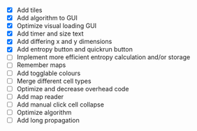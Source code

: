 - [x] Add tiles
- [x] Add algorithm to GUI
- [x] Optimize visual loading GUI
- [x] Add timer and size text
- [x] Add differing x and y dimensions
- [x] Add entropy button and quickrun button
- [ ] Implement more efficient entropy calculation and/or storage
- [ ] Remember maps
- [ ] Add togglable colours
- [ ] Merge different cell types
- [ ] Optimize and decrease overhead code
- [ ] Add map reader
- [ ] Add manual click cell collapse
- [ ] Optimize algorithm
- [ ] Add long propagation
